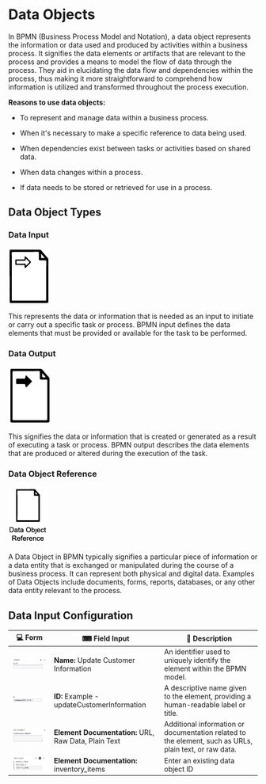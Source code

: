 # Data Objects

In BPMN (Business Process Model and Notation), a data object represents the information or data used and produced by activities within a business process.
It signifies the data elements or artifacts that are relevant to the process and provides a means to model the flow of data through the process.
They aid in elucidating the data flow and dependencies within the process, thus making it more straightforward to comprehend how information is utilized and transformed throughout the process execution.

**Reasons to use data objects:**

- To represent and manage data within a business process.

- When it's necessary to make a specific reference to data being used.

- When dependencies exist between tasks or activities based on shared data.

- When data changes within a process.

- If data needs to be stored or retrieved for use in a process.

## Data Object Types

### Data Input

![data_input](images/data_input.png)

This represents the data or information that is needed as an input to initiate or carry out a specific task or process.
BPMN input defines the data elements that must be provided or available for the task to be performed.

### Data Output

![data_output](images/data_output.png)

This signifies the data or information that is created or generated as a result of executing a task or process.
BPMN output describes the data elements that are produced or altered during the execution of the task.

### Data Object Reference

![data_object_reference](images/data_object_reference.png)

A Data Object in BPMN typically signifies a particular piece of information or a data entity that is exchanged or manipulated during the course of a business process.
It can represent both physical and digital data.
Examples of Data Objects include documents, forms, reports, databases, or any other data entity relevant to the process.

## Data Input Configuration

| 💻 Form | ⌨ Field Input | 📝 Description |
| --- | --- | --- |
| ![name_field](images/name_field.png) | **Name:** Update Customer Information | An identifier used to uniquely identify the element within the BPMN model. |
| ![id_field](images/id_field.png) | **ID:** Example - updateCustomerInformation | A descriptive name given to the element, providing a human-readable label or title. |
| ![name_field](images/documentation_field.png) | **Element Documentation:** URL, Raw Data, Plain Text | Additional information or documentation related to the element, such as URLs, plain text, or raw data. |
| ![name_field](images/data_object_prop.png) | **Element Documentation:** inventory_items| Enter an existing data object ID |
